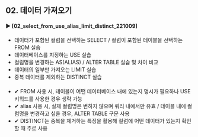 ####  
## 02. 데이터 가져오기 
#### ► [02_select_from_use_alias_limit_distinct_221009]  
- 데이터가 포함된 컬럼을 선택하는 SELECT / 컬럼이 포함된 테이블을 선택하는 FROM 실습
- 데이터베이스를 지정하는 USE 실습
- 컬럼명을 변경하는 AS(ALIAS) / ALTER TABLE 실습 및 차이 비교
- 데이터의 일부만 가져오는 LIMIT 실습
- 중복 데이터를 제외하는 DISTINCT 실습
####
- ✔︎ FROM 사용 시, 테이블이 어떤 데이터베이스 내에 있는지 명시가 필요하나 USE 키워드를 사용한 경우 생략 가능
- ✔︎ alias 사용 시, 실제 컬럼명은 변하지 않으며 쿼리 내에서만 유효 / 테이블 내에 컬럼명을 변경하고 싶을 경우, ALTER TABLE 구문 사용
- ✔︎ DISTINCT는 중복을 제거하는 특징을 활용해 컬럼에 어떤 데이터가 있는지 확인할 때 주로 사용

